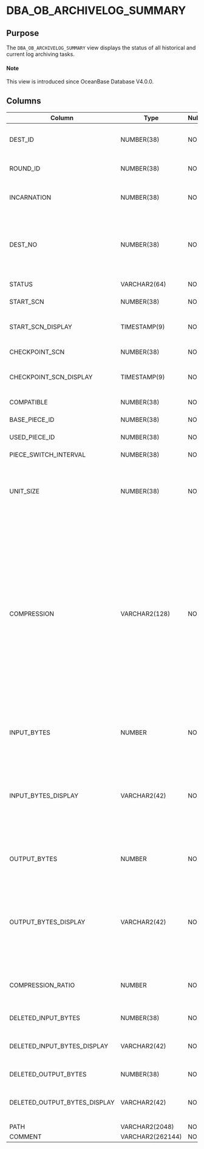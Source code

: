# DBA_OB_ARCHIVELOG_SUMMARY

## Purpose

The `DBA_OB_ARCHIVELOG_SUMMARY` view displays the status of all historical and current log archiving tasks.

<main id="notice" type='explain'>
  <h4>Note</h4>
  <p>This view is introduced since OceanBase Database V4.0.0. </p>
</main>

## Columns

| Column | Type | Nullable? | Description |
| --- | --- | --- | --- |
| DEST_ID | NUMBER(38) | NO | The path ID. The system allocates a unique ID to each specified path. |
| ROUND_ID | NUMBER(38) | NO | The Nth complete clog backup data flow. |
| INCARNATION | NUMBER(38) | NO | The Nth incarnation of the database after the Flashback Database operation. |
| DEST_NO | NUMBER(38) | NO | The log archive destination number. For example, the destination number of `log_archive_dest` is 0, and that of `log_archive_dest_1` is 1. |
| STATUS | VARCHAR2(64) | NO | The status of the backup job. |
| START_SCN | NUMBER(38) | NO | The SCN at which the backup starts. |
| START_SCN_DISPLAY | TIMESTAMP(9) | NO | The value of `START_SCN` after being converted into the unit of time. |
| CHECKPOINT_SCN | NUMBER(38) | NO | The current archive checkpoint. |
| CHECKPOINT_SCN_DISPLAY | TIMESTAMP(9) | NO | The value of `CHECKPOINT_SCN` after being converted into the unit of time. |
| COMPATIBLE | NUMBER(38) | NO | The compatibility version. |
| BASE_PIECE_ID | NUMBER(38) | NO | The ID of the first piece of the round. |
| USED_PIECE_ID | NUMBER(38) | NO | The ID of the piece used by the round. |
| PIECE_SWITCH_INTERVAL | NUMBER(38) | NO | The switching interval of pieces. |
| UNIT_SIZE | NUMBER(38) | NO | The size of the log block into which archived log data is compressed or encrypted. At present, this column is not supported. |
| COMPRESSION | VARCHAR2(128) | NO | The compression algorithm. Valid values:<ul><li> `none`: indicates that the archived log data is not compressed. </li><li> `lz4_1.0`: indicates that the `lz4_1.0` compression algorithm is used to compress the archived log data. </li><li>`zstd_1.3.8`: indicates that the `zstd_1.3.8` compression algorithm is used to compress the archived log data.</li></ul>At present, this column is not supported. |
| INPUT_BYTES | NUMBER | NO | The volume of data read.<br>At present, OceanBase Database does not support this column. |
| INPUT_BYTES_DISPLAY | VARCHAR2(42) | NO | The size of the read data with the unit of measurement. For example, the value can be 798.01 M or 5.25 G.<br>At present, OceanBase Database does not support this column. |
| OUTPUT_BYTES | NUMBER | NO | The volume of data output.<br>At present, OceanBase Database does not support this column. |
| OUTPUT_BYTES_DISPLAY | VARCHAR2(42) | NO | The size of the output data with the unit of measurement. For example, the value can be 798.01 M or 5.25 G.<br>At present, OceanBase Database does not support this column. |
| COMPRESSION_RATIO | NUMBER | NO | The compression ratio.<br>At present, OceanBase Database does not support this column. |
| DELETED_INPUT_BYTES | NUMBER(38) | NO | The volume of raw data deleted. |
| DELETED_INPUT_BYTES_DISPLAY | VARCHAR2(42) | NO | The unit of `DELETED_INPUT_BYTES` after conversion, which can be MB, GB, TB, or PB. |
| DELETED_OUTPUT_BYTES | NUMBER(38) | NO | The volume of valid data deleted. |
| DELETED_OUTPUT_BYTES_DISPLAY | VARCHAR2(42) | NO | The unit of `DELETED_OUTPUT_BYTES` after conversion, which can be MB, GB, TB, or PB. |
| PATH | VARCHAR2(2048) | NO | The error prompt. |
| COMMENT | VARCHAR2(262144) | NO | The archive path. |
